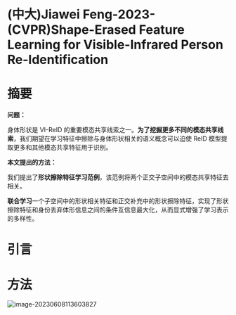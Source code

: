 # (中大)Jiawei Feng-2023-(CVPR)Shape-Erased Feature Learning for Visible-Infrared Person Re-Identification

# 摘要

**问题：**

身体形状是 VI-ReID 的重要模态共享线索之一。**为了挖掘更多不同的模态共享线索**，我们期望在学习特征中擦除与身体形状相关的语义概念可以迫使 ReID 模型提取更多和其他模态共享特征用于识别。



**本文提出的方法：**

我们提出了**形状擦除特征学习范例**，该范例将两个正交子空间中的模态共享特征去相关。

**联合学习**一个子空间中的形状相关特征和正交补充中的形状擦除特征，实现了形状擦除特征和身份丢弃体形信息之间的条件互信息最大化，从而显式增强了学习表示的多样性。



# 引言





# 方法

![image-20230608113603827](C:\Users\admin\AppData\Roaming\Typora\typora-user-images\image-20230608113603827.png)
